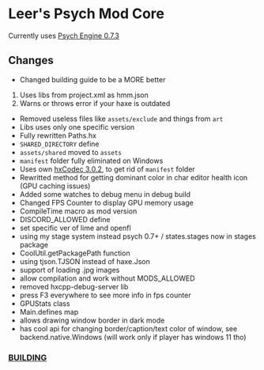 # Leer's Psych Mod Core
Currently uses [Psych Engine 0.7.3](https://github.com/ShadowMario/FNF-PsychEngine/tree/0.7.3)

## Changes
- Changed building guide to be a MORE better
1. Uses libs from project.xml as hmm.json
2. Warns or throws error if your haxe is outdated
- Removed useless files like `assets/exclude` and things from `art`
- Libs uses only one specific version
- Fully rewritten Paths.hx
- `SHARED_DIRECTORY` define
- `assets/shared` moved to `assets`
- `manifest` folder fully eliminated on Windows
- Uses own [hxCodec 3.0.2](hxCodec), to get rid of `manifest` folder
- Rewritted method for getting dominant color in char editor health icon (GPU caching issues)
- Added some watches to debug menu in debug build
- Changed FPS Counter to display GPU memory usage
- CompileTime macro as mod version
- DISCORD_ALLOWED define
- set specific ver of lime and openfl
- using my stage system instead psych 0.7+ / states.stages now in stages package
- CoolUtil.getPackagePath function
- using tjson.TJSON instead of haxe.Json
- support of loading .jpg images
- allow compilation and work without MODS_ALLOWED
- removed hxcpp-debug-server lib
- press F3 everywhere to see more info in fps counter
- GPUStats class
- Main.defines map
- allows drawing window border in dark mode
- has cool api for changing border/caption/text color of window, see backend.native.Windows (will work only if player has windows 11 tho)

### [BUILDING](setup/building.md)